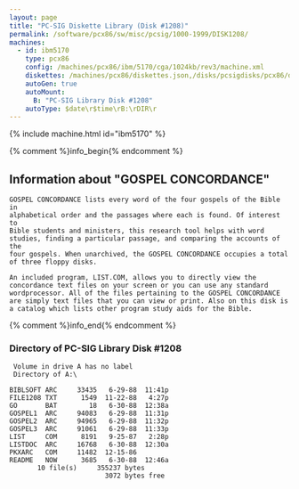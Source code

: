 ```yaml
---
layout: page
title: "PC-SIG Diskette Library (Disk #1208)"
permalink: /software/pcx86/sw/misc/pcsig/1000-1999/DISK1208/
machines:
  - id: ibm5170
    type: pcx86
    config: /machines/pcx86/ibm/5170/cga/1024kb/rev3/machine.xml
    diskettes: /machines/pcx86/diskettes.json,/disks/pcsigdisks/pcx86/diskettes.json
    autoGen: true
    autoMount:
      B: "PC-SIG Library Disk #1208"
    autoType: $date\r$time\rB:\rDIR\r
---
```


{% include machine.html id="ibm5170" %}

{% comment %}info_begin{% endcomment %}

## Information about "GOSPEL CONCORDANCE"

    GOSPEL CONCORDANCE lists every word of the four gospels of the Bible in
    alphabetical order and the passages where each is found. Of interest to
    Bible students and ministers, this research tool helps with word
    studies, finding a particular passage, and comparing the accounts of the
    four gospels. When unarchived, the GOSPEL CONCORDANCE occupies a total
    of three floppy disks.
    
    An included program, LIST.COM, allows you to directly view the
    concordance text files on your screen or you can use any standard
    wordprocessor. All of the files pertaining to the GOSPEL CONCORDANCE
    are simply text files that you can view or print. Also on this disk is
    a catalog which lists other program study aids for the Bible.
{% comment %}info_end{% endcomment %}


### Directory of PC-SIG Library Disk #1208

     Volume in drive A has no label
     Directory of A:\

    BIBLSOFT ARC     33435   6-29-88  11:41p
    FILE1208 TXT      1549  11-22-88   4:27p
    GO       BAT        18   6-30-88  12:38a
    GOSPEL1  ARC     94083   6-29-88  11:31p
    GOSPEL2  ARC     94965   6-29-88  11:32p
    GOSPEL3  ARC     91061   6-29-88  11:33p
    LIST     COM      8191   9-25-87   2:28p
    LISTDOC  ARC     16768   6-30-88  12:30a
    PKXARC   COM     11482  12-15-86
    README   NOW      3685   6-30-88  12:46a
           10 file(s)     355237 bytes
                            3072 bytes free
